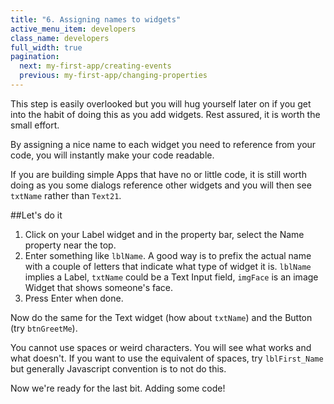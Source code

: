 ```yaml
---
title: "6. Assigning names to widgets"
active_menu_item: developers
class_name: developers
full_width: true
pagination:
  next: my-first-app/creating-events
  previous: my-first-app/changing-properties
---
```


This step is easily overlooked but you will hug yourself later on if you get into the habit of doing this as you add widgets. Rest assured, it is worth the small effort.

By assigning a nice name to each widget you need to reference from your code, you will instantly make your code readable. 

If you are building simple Apps that have no or little code, it is still worth doing as you some dialogs reference other widgets and you will then see `txtName` rather than `Text21`.

##Let's do it
1. Click on your Label widget and in the property bar, select the Name property near the top.
1. Enter something like `lblName`. A good way is to prefix the actual name with a couple of letters that indicate what type of widget it is. `lblName` implies a Label, `txtName` could be a Text Input field, `imgFace` is an image Widget that shows someone's face.
1. Press Enter when done.

Now do the same for the Text widget (how about `txtName`) and the Button (try `btnGreetMe`).

You cannot use spaces or weird characters. You will see what works and what doesn't. If you want to use the equivalent of spaces, try `lblFirst_Name` but generally Javascript convention is to not do this.

Now we're ready for the last bit. Adding some code!

